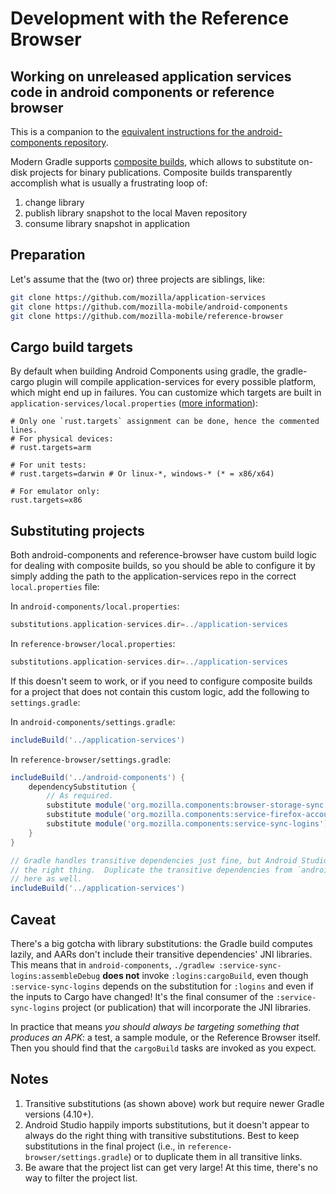 # Development with the Reference Browser

## Working on unreleased application services code in android components or reference browser

This is a companion to the [equivalent instructions for the android-components repository](https://mozilla-mobile.github.io/android-components/contributing/testing-components-inside-app).

Modern Gradle supports [composite builds](https://docs.gradle.org/current/userguide/composite_builds.html), which allows to substitute on-disk projects for binary publications.  Composite builds transparently accomplish what is usually a frustrating loop of:
1. change library
1. publish library snapshot to the local Maven repository
1. consume library snapshot in application

## Preparation

Let's assume that the (two or) three projects are siblings, like:
```sh
git clone https://github.com/mozilla/application-services
git clone https://github.com/mozilla-mobile/android-components
git clone https://github.com/mozilla-mobile/reference-browser
```

## Cargo build targets
By default when building Android Components using gradle, the gradle-cargo plugin will compile application-services for every
possible platform, which might end up in failures. You can customize which targets are built in `application-services/local.properties` ([more information](https://github.com/ncalexan/rust-android-gradle/blob/master/README.md#specifying-local-targets)):
```
# Only one `rust.targets` assignment can be done, hence the commented lines.
# For physical devices:
# rust.targets=arm

# For unit tests:
# rust.targets=darwin # Or linux-*, windows-* (* = x86/x64)

# For emulator only:
rust.targets=x86
```

## Substituting projects

Both android-components and reference-browser have custom build logic for dealing with composite builds,
so you should be able to configure it by simply adding the path to the application-services repo
in the correct `local.properties` file:

In `android-components/local.properties`:
```groovy
substitutions.application-services.dir=../application-services
```

In `reference-browser/local.properties`:
```groovy
substitutions.application-services.dir=../application-services
```

If this doesn't seem to work, or if you need to configure composite builds for a project that does
not contain this custom logic, add the following to `settings.gradle`:

In `android-components/settings.gradle`:
```groovy
includeBuild('../application-services')
```

In `reference-browser/settings.gradle`:
```groovy
includeBuild('../android-components') {
    dependencySubstitution {
        // As required.
        substitute module('org.mozilla.components:browser-storage-sync') with project(':browser-storage-sync')
        substitute module('org.mozilla.components:service-firefox-accounts') with project(':service-firefox-accounts')
        substitute module('org.mozilla.components:service-sync-logins') with project(':service-sync-logins')
    }
}

// Gradle handles transitive dependencies just fine, but Android Studio doesn't seem to always do
// the right thing.  Duplicate the transitive dependencies from `android-components/settings.gradle`
// here as well.
includeBuild('../application-services')
```

## Caveat

There's a big gotcha with library substitutions: the Gradle build computes lazily, and AARs don't include their transitive dependencies' JNI libraries.  This means that in `android-components`, `./gradlew :service-sync-logins:assembleDebug` **does not** invoke `:logins:cargoBuild`, even though `:service-sync-logins` depends on the substitution for `:logins` and even if the inputs to Cargo have changed!  It's the final consumer of the `:service-sync-logins` project (or publication) that will incorporate the JNI libraries.

In practice that means _you should always be targeting something that produces an APK_: a test, a sample module, or the Reference Browser itself.  Then you should find that the `cargoBuild` tasks are invoked as you expect.

## Notes

1. Transitive substitutions (as shown above) work but require newer Gradle versions (4.10+).
1. Android Studio happily imports substitutions, but it doesn't appear to always do the right thing with transitive substitutions.  Best to keep substitutions in the final project (i.e., in `reference-browser/settings.gradle`) or to duplicate them in all transitive links.
1. Be aware that the project list can get very large!  At this time, there's no way to filter the project list.
